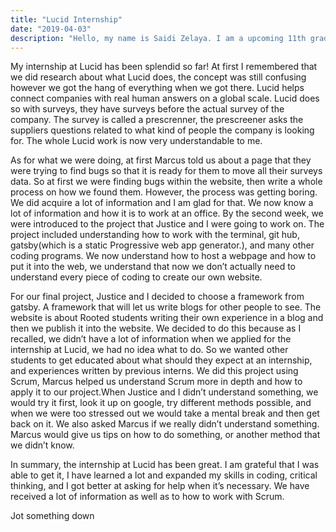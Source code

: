```yaml
---
title: "Lucid Internship"
date: "2019-04-03"
description: "Hello, my name is Saidi Zelaya. I am a upcoming 11th grader at Rooted School and for my summer of 2019, the school gave me an opportunity to have an internship at Lucid, a tech company in New Orleans."
---
```


My internship at Lucid has been splendid so far! At first I remembered that we did research about what Lucid does, the concept was still confusing however we got the hang of everything when we got there.
Lucid helps connect companies with real human answers on a global scale. Lucid does so with surveys, they have surveys before the actual survey of the company. The survey is called a prescrenner, the prescreener asks the suppliers questions related to what kind of people the company is looking for. The whole Lucid work is now very understandable to me.

As for what we were doing, at first Marcus told us about a page that they were trying to find bugs so that it is ready for them to move all their surveys data. So at first we were finding bugs within the website, then write a whole process on how we found them. However, the process was getting boring. We did acquire a lot of information and I am glad for that. We now know a lot of information and how it is to work at an office. By the second week, we were introduced to the project that Justice and I were going to work on. The project included understanding how to work with the terminal, git hub, gatsby(which is a static Progressive web app generator.), and many other coding programs. We now understand how to host a webpage and how to put it into the web, we understand that now we don’t actually need to understand every piece of coding to create our own website.

For our final project, Justice and I decided to choose a framework from gatsby. A framework that will let us write blogs for other people to see. The website is about Rooted students writing their own experience in a blog and then we publish it into the website. We decided to do this because as I recalled, we didn’t have a lot of information when we applied for the internship at Lucid, we had no idea what to do. So we wanted other students to get educated about what should they expect at an internship, and experiences written by previous interns. We did this project using Scrum, Marcus helped us understand Scrum more in depth and how to apply it to our project.When Justice and I didn’t understand something, we would try it first, look it up on google, try different methods possible, and when we were too stressed out we would take a mental break and then get back on it. We also asked Marcus if we really didn’t understand something. Marcus would give us tips on how to do something, or another method that we didn’t know.

In summary, the internship at Lucid has been great. I am grateful that I was able to get it, I have learned a lot and expanded my skills in coding, critical thinking, and I got better at asking for help when it’s necessary. We have received a lot of information as well as to how to work with Scrum.




Jot something down
